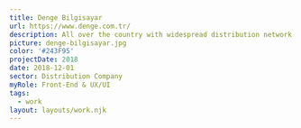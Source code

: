 ```yaml
---
title: Denge Bilgisayar
url: https://www.denge.com.tr/
description: All over the country with widespread distribution network and world brands.
picture: denge-bilgisayar.jpg
color: '#243F95'
projectDate: 2018
date: 2018-12-01
sector: Distribution Company
myRole: Front-End & UX/UI
tags:
  - work
layout: layouts/work.njk
---
```

